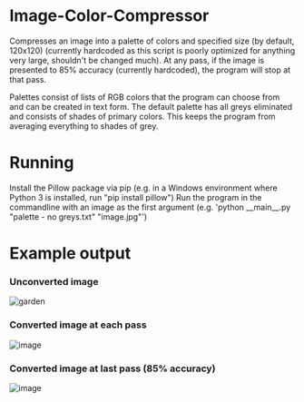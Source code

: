 # Image-Color-Compressor
Compresses an image into a palette of colors and specified size (by default, 120x120) (currently hardcoded as this script is poorly optimized for anything very large, shouldn't be changed much).
At any pass, if the image is presented to 85% accuracy (currently hardcoded), the program will stop at that pass.

Palettes consist of lists of RGB colors that the program can choose from and can be created in text form.
The default palette has all greys eliminated and consists of shades of primary colors. This keeps the program from averaging everything to shades of grey.

# Running
Install the Pillow package via pip (e.g. in a Windows environment where Python 3 is installed, run "pip install pillow")
Run the program in the commandline with an image as the first argument (e.g. 'python \_\_main\_\_.py "palette - no greys.txt" "image.jpg"')

# Example output
### Unconverted image
![garden](https://user-images.githubusercontent.com/8731155/159373072-0782ffed-a1a0-4c2a-9c6a-e6f4b8c07415.jpg)

### Converted image at each pass
![image](https://user-images.githubusercontent.com/8731155/159373125-ff1950df-1593-4ee9-a163-166e6d164468.png)

### Converted image at last pass (85% accuracy)
![image](https://user-images.githubusercontent.com/8731155/159373714-327d8e2c-f7f7-4bbc-bd01-3bdfa08abcf4.png)
